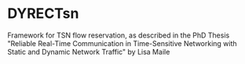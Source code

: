# DYRECTsn
Framework for TSN flow reservation, as described in the PhD Thesis "Reliable Real-Time Communication in Time-Sensitive Networking with Static and Dynamic Network Traffic" by Lisa Maile
